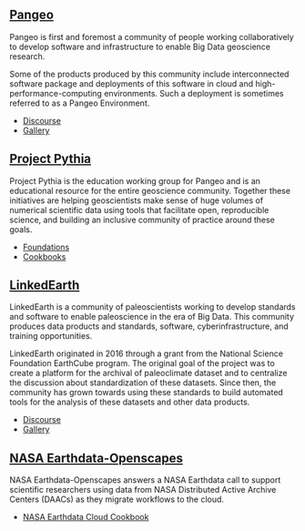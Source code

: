 ## [Pangeo](https://pangeo.io/)

Pangeo is first and foremost a community of people working collaboratively to develop software and infrastructure to enable Big Data geoscience research.

Some of the products produced by this community include interconnected software package and deployments of this software in cloud and high-performance-computing environments. Such a deployment is sometimes referred to as a Pangeo Environment.

- [Discourse](https://discourse.pangeo.io/)
- [Gallery](http://gallery.pangeo.io/)

## [Project Pythia](https://projectpythia.org/)

Project Pythia is the education working group for Pangeo and is an educational resource for the entire geoscience community. Together these initiatives are helping geoscientists make sense of huge volumes of numerical scientific data using tools that facilitate open, reproducible science, and building an inclusive community of practice around these goals.

- [Foundations](https://foundations.projectpythia.org/landing-page.html)
- [Cookbooks](https://cookbooks.projectpythia.org/)

## [LinkedEarth](http://linked.earth)

LinkedEarth is a community of paleoscientists working to develop standards and software to enable paleoscience in the era of Big Data. This community produces data products and standards, software, cyberinfrastructure, and training opportunities.

LinkedEarth originated in 2016 through a grant from the National Science Foundation EarthCube program. The original goal of the project was to create a platform for the archival of paleoclimate dataset and to centralize the discussion about standardization of these datasets. Since then, the community has grown towards using these standards to build automated tools for the analysis of these datasets and other data products.

- [Discourse](https://discourse.linked.earth/)
- [Gallery](http://linked.earth/gallery.html)

## [NASA Earthdata-Openscapes](https://nasa-openscapes.github.io/)

NASA Earthdata-Openscapes answers a NASA Earthdata call to support scientific researchers using data from NASA Distributed Active Archive Centers (DAACs) as they migrate workflows to the cloud.

- [NASA Earthdata Cloud Cookbook](https://nasa-openscapes.github.io/earthdata-cloud-cookbook/)
